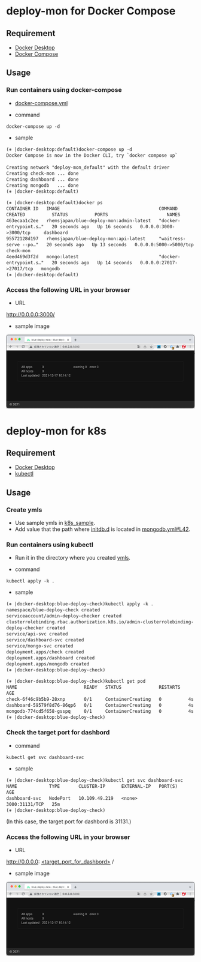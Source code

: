 # deploy-mon for Docker Compose

## Requirement

- [Docker Desktop](https://www.docker.com/products/docker-desktop)
- [Docker Compose](https://docs.docker.com/compose/install/)

## Usage

### Run containers using docker-compose

- [docker-compose.yml](https://github.com/RHEMS-Japan/deploy-mon/blob/main/docker-compose.yml)

- command
```
docker-compose up -d
```

- sample
```
(⎈ |docker-desktop:default)docker-compose up -d
Docker Compose is now in the Docker CLI, try `docker compose up`

Creating network "deploy-mon_default" with the default driver
Creating check-mon ... done
Creating dashboard ... done
Creating mongodb   ... done
(⎈ |docker-desktop:default)
```
```
(⎈ |docker-desktop:default)docker ps
CONTAINER ID   IMAGE                                     COMMAND                  CREATED          STATUS          PORTS                      NAMES
463ecaa1c2ee   rhemsjapan/blue-deploy-mon:admin-latest   "docker-entrypoint.s…"   20 seconds ago   Up 16 seconds   0.0.0.0:3000->3000/tcp     dashboard
95572128d197   rhemsjapan/blue-deploy-mon:api-latest     "waitress-serve --po…"   20 seconds ago   Up 13 seconds   0.0.0.0:5000->5000/tcp     check-mon
4eed469d3f2d   mongo:latest                              "docker-entrypoint.s…"   20 seconds ago   Up 14 seconds   0.0.0.0:27017->27017/tcp   mongodb
(⎈ |docker-desktop:default)
```


### Access the following URL in your browser

- URL

http://0.0.0.0:3000/


- sample image

![sample image](https://github.com/RHEMS-Japan/deploy-mon/blob/main/img/sample_image.png)


# deploy-mon for k8s

## Requirement


- [Docker Desktop](https://www.docker.com/products/docker-desktop) 
- [kubectl](https://kubernetes.io/docs/tasks/tools/)

## Usage


### Create ymls 

- Use sample ymls in [k8s_sample](https://github.com/RHEMS-Japan/deploy-mon/tree/main/k8s_sample).
- Add value that the path where [initdb.d](https://github.com/RHEMS-Japan/deploy-mon/tree/main/k8s_sample/initdb.d) is located in [mongodb.yml#L42](https://github.com/RHEMS-Japan/deploy-mon/blob/main/k8s_sample/mongodb.yml#L42/).

### Run containers using kubectl

- Run it in the directory where you created [ymls](https://github.com/RHEMS-Japan/deploy-mon#create_ymls).


- command
```
kubectl apply -k .
```

- sample
```
(⎈ |docker-desktop:blue-deploy-check)kubectl apply -k .
namespace/blue-deploy-check created
serviceaccount/admin-deploy-checker created
clusterrolebinding.rbac.authorization.k8s.io/admin-clusterrolebinding-deploy-checker created
service/api-svc created
service/dashboard-svc created
service/mongo-svc created
deployment.apps/check created
deployment.apps/dashboard created
deployment.apps/mongodb created
(⎈ |docker-desktop:blue-deploy-check)
```
```
(⎈ |docker-desktop:blue-deploy-check)kubectl get pod
NAME                         READY   STATUS              RESTARTS   AGE
check-6f46c9b5b9-28xnp       0/1     ContainerCreating   0          4s
dashboard-59579f8d76-86qp6   0/1     ContainerCreating   0          4s
mongodb-774cd5f658-gsspq     0/1     ContainerCreating   0          4s
(⎈ |docker-desktop:blue-deploy-check)
```
### Check the target port for dashbord

- command
```
kubectl get svc dashboard-svc
```

- sample
```
(⎈ |docker-desktop:blue-deploy-check)kubectl get svc dashboard-svc
NAME            TYPE       CLUSTER-IP      EXTERNAL-IP   PORT(S)          AGE
dashboard-svc   NodePort   10.109.49.219   <none>        3000:31131/TCP   25m
(⎈ |docker-desktop:blue-deploy-check)
```
(In this case, the target port for dashbord is 31131.)

### Access the following URL in your browser

- URL

http://0.0.0.0: [<target_port_for_dashbord>](https://github.com/RHEMS-Japan/deploy-mon#check_the_target_port_for_dashbord) /

- sample image

![sample image](https://github.com/RHEMS-Japan/deploy-mon/blob/main/img/sample_image.png)